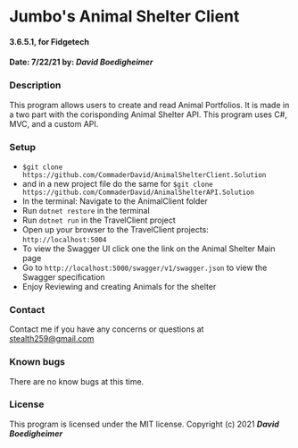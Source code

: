 # Jumbo's Animal Shelter Client
#### 3.6.5.1, for Fidgetech
#### Date: 7/22/21  by: _**David Boedigheimer**_
### Description
This program allows users to create and read Animal Portfolios. It is made in a two part with the corisponding Animal Shelter API. This program uses C#, MVC, and a custom API.
### Setup
* `$git clone https://github.com/CommaderDavid/AnimalShelterClient.Solution`
* and in a new project file do the same for `$git clone https://github.com/CommaderDavid/AnimalShelterAPI.Solution`
* In the terminal: Navigate to the AnimalClient folder
* Run `dotnet restore` in the terminal
* Run `dotnet run` in the TravelClient project
* Open up your browser to the TravelClient projects: `http://localhost:5004`
* To view the Swagger UI click one the link on the Animal Shelter Main page
* Go to `http://localhost:5000/swagger/v1/swagger.json` to view the Swagger specification
* Enjoy Reviewing and creating Animals for the shelter
### Contact
Contact me if you have any concerns or questions at stealth259@gmail.com
### Known bugs
There are no know bugs at this time.
### License
This program is licensed under the MIT license.
Copyright (c) 2021 _**David Boedigheimer**_